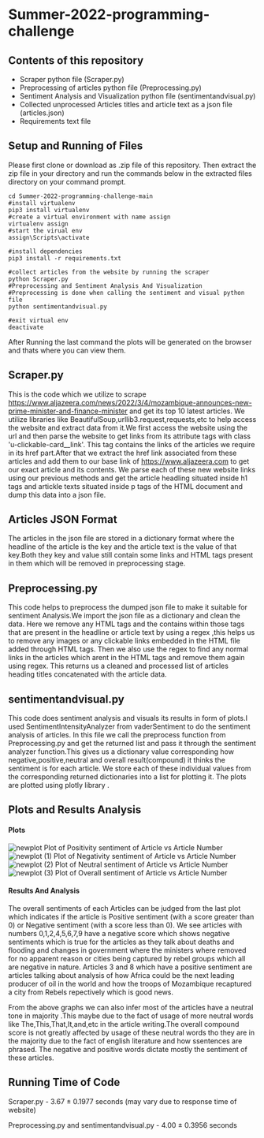 # Summer-2022-programming-challenge
## Contents of this repository
* Scraper python file (Scraper.py)
* Preprocessing of articles python file (Preprocessing.py)
* Sentiment Analysis and Visualization python file (sentimentandvisual.py)
* Collected unprocessed Articles titles and article text as a json file  (articles.json)
* Requirements text file
## Setup and Running of Files
Please first clone or download as .zip file of this repository.
Then extract the zip file in your directory and run the commands below in the extracted files directory on your command prompt.

```shell
cd Summer-2022-programming-challenge-main
#install virtualenv
pip3 install virtualenv
#create a virtual environment with name assign
virtualenv assign
#start the virual env
assign\Scripts\activate

#install dependencies
pip3 install -r requirements.txt

#collect articles from the website by running the scraper
python Scraper.py
#Preprocessing and Sentiment Analysis And Visualization
#Preprocessing is done when calling the sentiment and visual python file
python sentimentandvisual.py

#exit virtual env
deactivate
```
After Running the last command the plots will be generated on the browser and thats where you can view them.
## Scraper.py
This is the code which we utilize to scrape https://www.aljazeera.com/news/2022/3/4/mozambique-announces-new-prime-minister-and-finance-minister and get its top 10 latest articles. We utilize libraries like BeautifulSoup,urllib3.request,requests,etc to help access the website and extract data from it.We first access the website using the url and then parse the website to get links from its attribute tags with class 'u-clickable-card__link'. This tag contains the links of the articles we require in its href part.After that we extract the href link associated from these articles and add them to our base link of https://www.aljazeera.com to get our exact article and its contents. We parse each of these new website links using our previous methods and get the article headling situated inside h1 tags and artickle texts situated inside p tags of the HTML document and dump this data into a json file.

## Articles JSON Format
 The articles in the json file are stored in a dictionary format where the headline of the article is the key and the article text is the value of that key.Both they key and value still contain some links and HTML tags present in them which will be removed in preprocessing stage.

## Preprocessing.py
This code helps to preprocess the dumped json file to make it suitable for sentiment Analysis.We import the json file as a dictionary and clean the data. Here we remove any HTML tags and the contains within those tags that are present in the headline or article text by using a regex ,this helps us to remove any images or any clickable links embedded in the HTML file added through HTML tags. Then we also use the regex to find any normal links in the articles which arent in the HTML tags and remove them again using regex. This returns us a cleaned and processed list of articles heading titles concatenated with the article data.

## sentimentandvisual.py
This code does sentiment analysis and visuals its results in form of plots.I used SentimentIntensityAnalyzer from vaderSentiment to do the sentiment analysis of articles. In this file we call the preprocess function from Preprocessing.py and get the returned list and pass it through the sentiment analyzer function.This gives us a dictionary value corresponding how negative,positive,neutral and overall result(compound) it thinks the sentiment is for each article. We store each of these individual values from the corresponding returned dictionaries into a list for plotting it. The plots are plotted using plotly library .

## Plots and Results Analysis
#### Plots
![newplot](https://user-images.githubusercontent.com/59862095/172074937-a11756b0-06bf-4496-b417-8d2729307ea8.png)
Plot of Positivity sentiment of Article vs Article Number
![newplot (1)](https://user-images.githubusercontent.com/59862095/172074941-65a7b2fa-90aa-4daf-ab3c-ebb87976a7bc.png)
Plot of Negativity sentiment of Article vs Article Number
![newplot (2)](https://user-images.githubusercontent.com/59862095/172074949-9f7b804b-15ee-4a7c-997f-440f0983289b.png)
Plot of Neutral sentiment of Article vs Article Number
![newplot (3)](https://user-images.githubusercontent.com/59862095/172074952-6c25ac6c-aba2-49d7-972c-22b752a509ce.png)
Plot of Overall sentiment of Article vs Article Number

#### Results And Analysis
The overall sentiments of each Articles can be judged from the last plot which indicates if the article is Positive sentiment (with a score greater than 0) or Negative sentiment (with a score less than 0). We see articles with numbers 0,1,2,4,5,6,7,9 have a negative score which shows negative sentiments which is true for the articles as they talk about deaths and flooding and changes in government where the ministers where removed for no apparent reason or cities being captured by rebel groups which all are negative in nature. Articles 3 and 8 which have a positive sentiment are articles talking about analysis of how Africa could be the next leading producer of oil in the world and how  the troops of Mozambique recaptured a city from Rebels repectively which is good news.

From the above graphs we can also infer most of the articles have a neutral tone in majority .This maybe due to the fact of usage of more neutral words like The,This,That,It,and,etc in the article writing.The overall compound score is not greatly affected by usage of these neutral words tho they are in the majority due to the fact of english literature and how ssentences are phrased. The negative and positive words dictate mostly the sentiment of these articles.

## Running Time of Code
Scraper.py - 3.67 ± 0.1977 seconds (may vary due to response time of website)

Preprocessing.py and sentimentandvisual.py - 4.00 ± 0.3956 seconds
